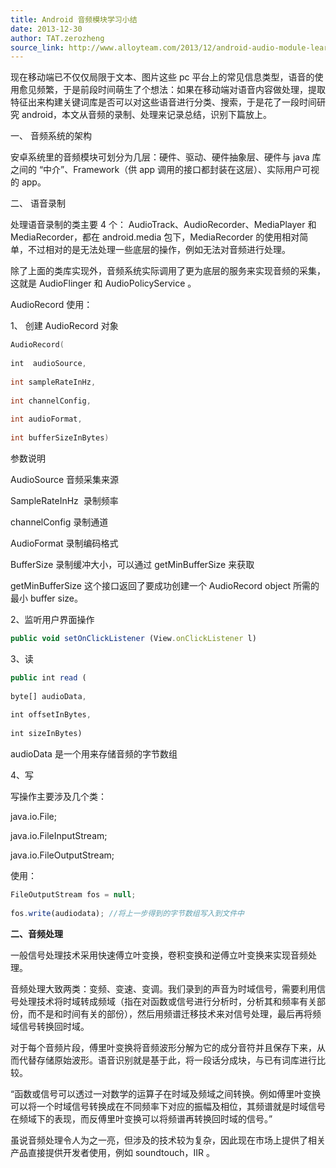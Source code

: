 ```yaml
---
title: Android 音频模块学习小结
date: 2013-12-30
author: TAT.zerozheng
source_link: http://www.alloyteam.com/2013/12/android-audio-module-learning-summary/
---
```


<!-- {% raw %} - for jekyll -->

现在移动端已不仅仅局限于文本、图片这些 pc 平台上的常见信息类型，语音的使用愈见频繁，于是前段时间萌生了个想法：如果在移动端对语音内容做处理，提取特征出来构建关键词库是否可以对这些语音进行分类、搜索，于是花了一段时间研究 android，本文从音频的录制、处理来记录总结，识别下篇放上。

一、 音频系统的架构

安卓系统里的音频模块可划分为几层：硬件、驱动、硬件抽象层、硬件与 java 库之间的 “中介”、Framework（供 app 调用的接口都封装在这层）、实际用户可视的 app。

二、 语音录制

处理语音录制的类主要 4 个： AudioTrack、AudioRecorder、MediaPlayer 和 MediaRecorder，都在 android.media 包下，MediaRecorder 的使用相对简单，不过相对的是无法处理一些底层的操作，例如无法对音频进行处理。

除了上面的类库实现外，音频系统实际调用了更为底层的服务来实现音频的采集，这就是 AudioFlinger 和 AudioPolicyService 。

AudioRecord 使用：

1、 创建 AudioRecord 对象

```c
AudioRecord( 
 
int  audioSource,            
 
int sampleRateInHz, 
 
int channelConfig, 
 
int audioFormat, 
 
int bufferSizeInBytes)
```

参数说明

AudioSource 音频采集来源

SampleRateInHz  录制频率

channelConfig 录制通道

AudioFormat 录制编码格式

BufferSize 录制缓冲大小，可以通过 getMinBufferSize 来获取

getMinBufferSize 这个接口返回了要成功创建一个 AudioRecord object 所需的最小 buffer size。

2、监听用户界面操作

```javascript
public void setOnClickListener (View.onClickListener l)
```

3、读

```javascript
public int read ( 
 
byte[] audioData, 
 
int offsetInBytes, 
 
int sizeInBytes)
```

audioData 是一个用来存储音频的字节数组

4、写

写操作主要涉及几个类：

java.io.File;

java.io.FileInputStream;

java.io.FileOutputStream;

使用：

```javascript
FileOutputStream fos = null;  
 
fos.write(audiodata); //将上一步得到的字节数组写入到文件中
```

**二、音频处理**

一般信号处理技术采用快速傅立叶变换，卷积变换和逆傅立叶变换来实现音频处理。

音频处理大致两类：变频、变速、变调。我们录到的声音为时域信号，需要利用信号处理技术将时域转成频域（指在对函数或信号进行分析时，分析其和频率有关部份，而不是和时间有关的部份），然后用频谱迁移技术来对信号处理，最后再将频域信号转换回时域。

对于每个音频片段，傅里叶变换将音频波形分解为它的成分音符并且保存下来，从而代替存储原始波形。语音识别就是基于此，将一段话分成块，与已有词库进行比较。

“函数或信号可以透过一对数学的运算子在时域及频域之间转换。例如傅里叶变换可以将一个时域信号转换成在不同频率下对应的振幅及相位，其频谱就是时域信号在频域下的表现，而反傅里叶变换可以将频谱再转换回时域的信号。”

虽说音频处理令人为之一亮，但涉及的技术较为复杂，因此现在市场上提供了相关产品直接提供开发者使用，例如 soundtouch，IIR 。

<!-- {% endraw %} - for jekyll -->